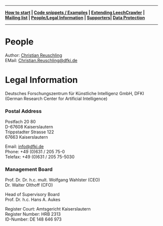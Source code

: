 ***
**[How to start](https://github.com/leechcrawler/leech/blob/master/how2start.md) | [Code snippets / Examples](https://github.com/leechcrawler/leech/blob/master/codeSnippets.md) | [Extending LeechCrawler](https://github.com/leechcrawler/leech/blob/master/extending.md) | [Mailing list](https://github.com/leechcrawler/leech/blob/master/mailinglist.md) | [People/Legal Information](https://github.com/leechcrawler/leech/blob/master/people.md) | [Supporters](https://github.com/leechcrawler/leech/blob/master/supporters.md)| [Data Protection](https://github.com/leechcrawler/leech/blob/master/dataprotection.md)**
***

# People

Author: [Christian Reuschling](http://www.dfki.uni-kl.de/~reuschling)  
EMail: Christian.Reuschling@dfki.de  

# Legal Information
Deutsches Forschungszentrum für Künstliche Intelligenz GmbH, DFKI   
(German Research Center for Artificial Intelligence)

### Postal Address

Postfach 20 80   
D-67608 Kaiserslautern   
Trippstadter Strasse 122   
67663 Kaiserslautern

Email: info@dfki.de   
Phone: +49 (0)631 / 205 75-0   
Telefax: +49 (0)631 / 205 75-5030

### Management Board

Prof. Dr. Dr. h.c. mult. Wolfgang Wahlster (CEO)   
Dr. Walter Olthoff (CFO)

Head of Supervisory Board   
Prof. Dr. h.c. Hans A. Aukes

Register Court: Amtsgericht Kaiserslautern   
Register Number: HRB 2313   
ID-Number: DE 148 646 973
